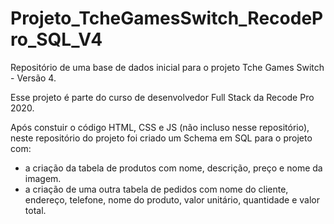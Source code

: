 # Projeto_TcheGamesSwitch_RecodePro_SQL_V4
Repositório de uma base de dados inicial para o projeto Tche Games Switch - Versão 4.

Esse projeto é parte do curso de desenvolvedor Full Stack da Recode Pro 2020.

Após constuir o código HTML, CSS e JS (não incluso nesse repositório), neste repositório do projeto foi criado um Schema em SQL para o projeto com:

* a criação da tabela de produtos com nome, descrição, preço e nome da imagem.
* a criação de uma outra tabela de pedidos com nome do cliente, endereço, telefone, nome do produto, valor unitário, quantidade e valor total. 
